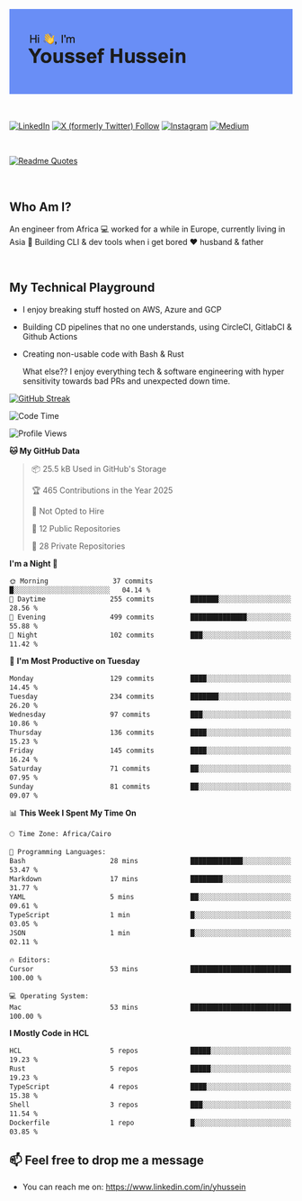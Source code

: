 [![Youssef's GitHub Banner](./assets/youssef-hussein.png)](https://github.com/yorki404)

</br>

[![LinkedIn](https://img.shields.io/badge/linkedin-%230077B5.svg?style=for-the-badge&logo=linkedin&logoColor=white)](https://www.linkedin.com/in/yhussein/)
[![X (formerly Twitter) Follow](https://img.shields.io/twitter/follow/devqikHQ?style=for-the-badge&logo=X&logoColor=White&labelColor=White)](https://twitter.com/devqikHQ)
[![Instagram](https://img.shields.io/badge/devqik-E4405F?style=for-the-badge&logo=Instagram&logoColor=white)](https://instagram.com/devqik)
[![Medium](https://img.shields.io/badge/Medium-12100E?style=for-the-badge&logo=medium&logoColor=white)](https://medium.com/@devqik)

</br>

[![Readme Quotes](https://quotes-github-readme.vercel.app/api?type=horizontal&theme=dark)](https://github.com/piyushsuthar/github-readme-quotes)

</br>

## Who Am I?

An engineer from Africa  💻  worked for a while in Europe, currently living in Asia 📡  Building CLI & dev tools when i get bored ❤️ husband & father

</br>

## My Technical Playground

- I enjoy breaking stuff hosted on AWS, Azure and GCP
- Building CD pipelines that no one understands, using CircleCI, GitlabCI & Github Actions
- Creating non-usable code with Bash & Rust

  What else?? I enjoy everything tech & software engineering with hyper sensitivity towards bad PRs and unexpected down time.

[![GitHub Streak](https://streak-stats.demolab.com/?user=devqik&theme=dark)](https://git.io/streak-stats)

<!--START_SECTION:waka-->
![Code Time](http://img.shields.io/badge/Code%20Time-1%2C049%20hrs%2039%20mins-blue)

![Profile Views](http://img.shields.io/badge/Profile%20Views-0-blue)

**🐱 My GitHub Data** 

> 📦 25.5 kB Used in GitHub's Storage 
 > 
> 🏆 465 Contributions in the Year 2025
 > 
> 🚫 Not Opted to Hire
 > 
> 📜 12 Public Repositories 
 > 
> 🔑 28 Private Repositories 
 > 
**I'm a Night 🦉** 

```text
🌞 Morning                37 commits          █░░░░░░░░░░░░░░░░░░░░░░░░   04.14 % 
🌆 Daytime                255 commits         ███████░░░░░░░░░░░░░░░░░░   28.56 % 
🌃 Evening                499 commits         ██████████████░░░░░░░░░░░   55.88 % 
🌙 Night                  102 commits         ███░░░░░░░░░░░░░░░░░░░░░░   11.42 % 
```
📅 **I'm Most Productive on Tuesday** 

```text
Monday                   129 commits         ████░░░░░░░░░░░░░░░░░░░░░   14.45 % 
Tuesday                  234 commits         ███████░░░░░░░░░░░░░░░░░░   26.20 % 
Wednesday                97 commits          ███░░░░░░░░░░░░░░░░░░░░░░   10.86 % 
Thursday                 136 commits         ████░░░░░░░░░░░░░░░░░░░░░   15.23 % 
Friday                   145 commits         ████░░░░░░░░░░░░░░░░░░░░░   16.24 % 
Saturday                 71 commits          ██░░░░░░░░░░░░░░░░░░░░░░░   07.95 % 
Sunday                   81 commits          ██░░░░░░░░░░░░░░░░░░░░░░░   09.07 % 
```


📊 **This Week I Spent My Time On** 

```text
🕑︎ Time Zone: Africa/Cairo

💬 Programming Languages: 
Bash                     28 mins             █████████████░░░░░░░░░░░░   53.47 % 
Markdown                 17 mins             ████████░░░░░░░░░░░░░░░░░   31.77 % 
YAML                     5 mins              ██░░░░░░░░░░░░░░░░░░░░░░░   09.61 % 
TypeScript               1 min               █░░░░░░░░░░░░░░░░░░░░░░░░   03.05 % 
JSON                     1 min               █░░░░░░░░░░░░░░░░░░░░░░░░   02.11 % 

🔥 Editors: 
Cursor                   53 mins             █████████████████████████   100.00 % 

💻 Operating System: 
Mac                      53 mins             █████████████████████████   100.00 % 
```

**I Mostly Code in HCL** 

```text
HCL                      5 repos             █████░░░░░░░░░░░░░░░░░░░░   19.23 % 
Rust                     5 repos             █████░░░░░░░░░░░░░░░░░░░░   19.23 % 
TypeScript               4 repos             ████░░░░░░░░░░░░░░░░░░░░░   15.38 % 
Shell                    3 repos             ███░░░░░░░░░░░░░░░░░░░░░░   11.54 % 
Dockerfile               1 repo              █░░░░░░░░░░░░░░░░░░░░░░░░   03.85 % 
```




<!--END_SECTION:waka-->

## 📫 Feel free to drop me a message
- You can reach me on: https://www.linkedin.com/in/yhussein
